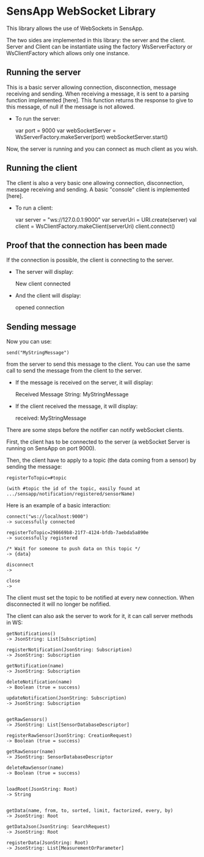 # SensApp WebSocket Library

This library allows the use of WebSockets in SensApp.

The two sides are implemented in this library: the server and the client.
Server and Client can be instantiate using the factory WsServerFactory or WsClientFactory which allows only one instance.

## Running the server

This is a basic server allowing connection, disconnection, message receiving and sending. When receiving a message, it
is sent to a parsing function implemented [here]. This function returns the response to give to this message, of null
if the message is not allowed.

* To run the server:

    var port = 9000
    var webSocketServer = WsServerFactory.makeServer(port)
    webSocketServer.start()

Now, the server is running and you can connect as much client as you wish.

## Running the client

The client is also a very basic one allowing connection, disconnection, message receiving and sending. A basic "console"
client is implemented [here].

* To run a client:

    var server = "ws://127.0.0.1:9000"
    var serverUri = URI.create(server)
    val client = WsClientFactory.makeClient(serverUri)
    client.connect()

## Proof that the connection has been made

If the connection is possible, the client is connecting to the server.
* The server will display:

    New client connected

* And the client will display:

    opened connection

## Sending message

Now you can use:

    send("MyStringMessage")

from the server to send this message to the client. You can use the same call to send the message from the client to
the server.

* If the message is received on the server, it will display:

    Received Message String: MyStringMessage

* If the client received the message, it will display:

    received: MyStringMessage







There are some steps before the notifier can notify webSocket clients.


First, the client has to be connected to the server (a webSocket Server is running on SensApp on port 9000).

Then, the client have to apply to a topic (the data coming from a sensor) by sending the message:

    registerToTopic=#topic

    (with #topic the id of the topic, easily found at .../sensapp/notification/registered/sensorName)

Here is an example of a basic interaction:

    connect("ws://localhost:9000")
    -> successfully connected

    registerToTopic=298669b8-21f7-4124-bfdb-7aebda5a890e
    -> successfully registered

    /* Wait for someone to push data on this topic */
    -> {data}

    disconnect
    ->

    close
    ->


The client must set the topic to be notified at every new connection. When disconnected it will no longer be nofified.

The client can also ask the server to work for it, it can call server methods in WS:

    getNotifications()
    -> JsonString: List[Subscription]

    registerNotification(JsonString: Subscription)
    -> JsonString: Subscription

    getNotification(name)
    -> JsonString: Subscription

    deleteNotification(name)
    -> Boolean (true = success)

    updateNotification(JsonString: Subscription)
    -> JsonString: Subscription


    getRawSensors()
    -> JSonString: List[SensorDatabaseDescriptor]

    registerRawSensor(JsonString: CreationRequest)
    -> Boolean (true = success)

    getRawSensor(name)
    -> JSonString: SensorDatabaseDescriptor

    deleteRawSensor(name)
    -> Boolean (true = success)


    loadRoot(JsonString: Root)
    -> String


    getData(name, from, to, sorted, limit, factorized, every, by)
    -> JsonString: Root

    getDataJson(JsonString: SearchRequest)
    -> JsonString: Root

    registerData(JsonString: Root)
    -> JsonString: List[MeasurementOrParameter]
